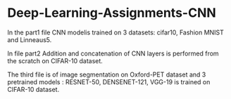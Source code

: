 # Deep-Learning-Assignments-CNN
In the part1 file CNN modelis trained on 3 datasets: cifar10, Fashion MNIST and Linneaus5.

In file part2 Addition and concatenation of CNN layers is performed from the scratch on CIFAR-10 dataset.

The third file is of image segmentation on Oxford-PET dataset and 3 pretrained models : RESNET-50, DENSENET-121, VGG-19 is trained on CIFAR-10 dataset.

